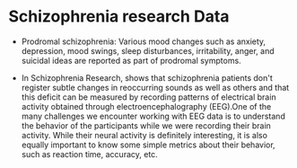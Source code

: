 # Schizophrenia research Data

* Prodromal schizophrenia: Various mood changes such as anxiety, depression, mood swings, sleep disturbances, irritability, anger, and suicidal ideas are reported as part of prodromal symptoms. 

* In Schizophrenia Research, shows that schizophrenia patients don't register subtle changes in reoccurring sounds as well as others and that this deficit can be measured by recording patterns of electrical brain activity obtained through electroencephalography (EEG).One of the many challenges we encounter working with EEG data is to understand the behavior of the participants while we were recording their brain activity. While their neural activity is definitely interesting, it is also equally important to know some simple metrics about their behavior, such as reaction time, accuracy, etc. 





